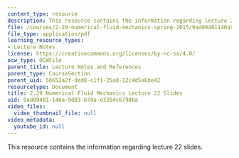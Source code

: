 ```yaml
---
content_type: resource
description: This resource contains the information regarding lecture 22 slides.
file: /courses/2-29-numerical-fluid-mechanics-spring-2015/9ad09481140a9d83b7dae3204c6798ba_MIT2_29S15_Lecture22.pdf
file_type: application/pdf
learning_resource_types:
- Lecture Notes
license: https://creativecommons.org/licenses/by-nc-sa/4.0/
ocw_type: OCWFile
parent_title: Lecture Notes and References
parent_type: CourseSection
parent_uid: 58652a2f-ded8-c1f1-25a8-12c4d5a6be42
resourcetype: Document
title: 2.29 Numerical Fluid Mechanics Lecture 22 Slides
uid: 9ad09481-140a-9d83-b7da-e3204c6798ba
video_files:
  video_thumbnail_file: null
video_metadata:
  youtube_id: null
---
```

This resource contains the information regarding lecture 22 slides.